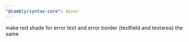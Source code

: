```yaml
---
"@cambly/syntax-core": minor
---
```


make red shade for error text and error border (textfield and textarea) the same
